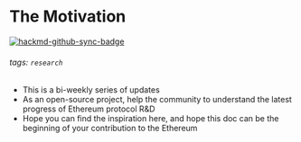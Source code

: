 # The Motivation

[![hackmd-github-sync-badge](https://hackmd.io/ZFGjmreuQJy8GqtsKk0GjQ/badge)](https://github.com/LuozhuZhang/ethereum-protocol-updates/blob/main/Motivation/motivation.md)


###### tags: `research`

- This is a bi-weekly series of updates
- As an open-source project, help the community to understand the latest progress of Ethereum protocol R&D
- Hope you can find the inspiration here, and hope this doc can be the beginning of your contribution to the Ethereum